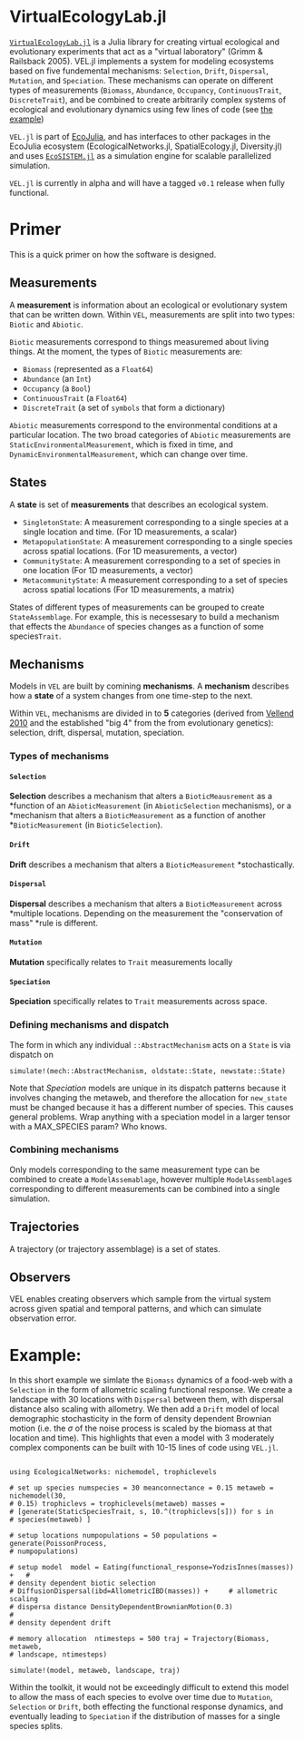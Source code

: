 # VirtualEcologyLab.jl

[`VirtualEcologyLab.jl`](https://gottacatchenall.github.io/VirtualEcologyLab.jl/dev/)
is a Julia library for creating virtual ecological and evolutionary experiments
that act as a "virtual laboratory" (Grimm & Railsback 2005).  VEL.jl implements
a system for modeling ecosystems based on five fundemental mechanisms:
`Selection`, `Drift`, `Dispersal`, `Mutation`, and `Speciation`. These
mechanisms can operate on different types of measurements (`Biomass`,
`Abundance`, `Occupancy`, `ContinuousTrait`, `DiscreteTrait`), and be combined
to create arbitrarily complex systems of ecological and evolutionary dynamics
using few lines of code (see [the example](#example))

`VEL.jl` is part of [EcoJulia](https://github.com/EcoJulia), and has interfaces
to other packages in the EcoJulia ecosystem (EcologicalNetworks.jl,
SpatialEcology.jl, Diversity.jl) and uses
[`EcoSISTEM.jl`](https://github.com/boydorr/EcoSISTEM.jl) as a simulation engine
for scalable parallelized simulation.

`VEL.jl` is currently in alpha and will have a tagged `v0.1` release when fully
functional.

# Primer

This is a quick primer on how the software is designed.

## Measurements

A **measurement** is information about an ecological or evolutionary system that
can be written down. Within `VEL`, measurements are split into two types:
`Biotic` and `Abiotic`.

`Biotic` measurements correspond to things measuremed about living things. At
the moment, the types of `Biotic` measurements are:

- `Biomass` (represented as a `Float64`)
- `Abundance` (an `Int`)
- `Occupancy` (a `Bool`)
- `ContinuousTrait` (a `Float64`)
- `DiscreteTrait` (a set of `symbols` that form a dictionary)

`Abiotic` measurements correspond to the environmental conditions at a
particular location. The two broad categories of `Abiotic` measurements are
`StaticEnvironmentalMeasurement`, which is fixed in time, and
`DynamicEnvironmentalMeasurement`, which can change over time.

## States

A **state** is set of **measurements** that describes an ecological system.

- `SingletonState`: A measurement corresponding to a single species at a single location and time. (For 1D measurements, a scalar)
- `MetapopulationState`: A measurement corresponding to a single species across spatial locations. (For
  1D measurements, a vector)
- `CommunityState`: A measurement corresponding to a set of species in one location (For 1D measurements, a vector)
- `MetacommunityState`: A measurement corresponding to a set of species across spatial locations (For 1D measurements, a
  matrix)

States of different types of measurements can be grouped to create
`StateAssemblage`. For example, this is necessesary to build a
mechanism that effects the `Abundance` of species changes as a function of some species`Trait`.

## Mechanisms

Models in `VEL` are built by comining **mechanisms**. A **mechanism** describes
how a **state** of a system  changes from one time-step to the next.

Within `VEL`, mechanisms are divided in to **5** categories  (derived from
[Vellend 2010](http://www.dx.doi.org/10.1086/652373) and the established "big 4"
from the from evolutionary genetics): selection, drift, dispersal, mutation,
speciation.

### Types of mechanisms

#### `Selection`

**Selection** describes a mechanism that alters a `BioticMeausrement` as a
*function of an `AbioticMeasurement` (in `AbioticSelection` mechanisms), or a
*mechanism that alters a `BioticMeasurement` as a function of another
*`BioticMeasurement` (in `BioticSelection`).

#### `Drift`

**Drift** describes a mechanism that alters a `BioticMeasurement`
*stochastically.

#### `Dispersal`

**Dispersal** describes a mechanism that alters a `BioticMeasurement` across
*multiple locations. Depending on the measurement the "conservation of mass"
*rule is different.   

#### `Mutation`

**Mutation** specifically relates to `Trait` measurements locally

#### `Speciation`

**Speciation** specifically relates to `Trait` measurements across space.


### Defining mechanisms and dispatch

The form in which any individual `::AbstractMechanism` acts on a `State` is via
dispatch on

`simulate!(mech::AbstractMechanism, oldstate::State, newstate::State)`


Note that *Speciation* models are unique in its dispatch patterns because it involves changing the metaweb, and therefore the allocation for `new_state` must be changed because it has a different number of species.
This causes general problems. Wrap anything with a speciation model in a larger tensor with a MAX_SPECIES param? Who knows.


### Combining mechanisms

Only models corresponding to the same measurement type can be combined to create
a `ModelAssemablage`, however multiple `ModelAssemblage`s corresponding to
different measurements can be combined into a single simulation.  

## Trajectories

A trajectory (or trajectory assemblage) is a set of states.

## Observers

VEL enables creating observers which sample from the virtual system across given
spatial and temporal patterns, and which can simulate observation error.  

# Example:

In this short example we simlate the `Biomass` dynamics of a food-web with a
`Selection` in the form of allometric scaling functional response. We create a
landscape with 30 locations with `Dispersal` between them, with dispersal
distance also scaling with allometry. We then add a `Drift` model of local
demographic stochasticity in the form of density dependent Brownian motion (i.e.
the $\sigma$ of the noise process is scaled by the biomass at that location and
time). This highlights that even a model with 3 moderately complex components
can be built with 10-15 lines of code using `VEL.jl`.  

``` using VirtualEcologicalLaboratory using Distributions: Exponential

using EcologicalNetworks: nichemodel, trophiclevels

# set up species numspecies = 30 meanconnectance = 0.15 metaweb = nichemodel(30,
# 0.15) trophiclevs = trophiclevels(metaweb) masses =
# [generate(StaticSpeciesTrait, s, 10.^(trophiclevs[s])) for s in
# species(metaweb) ]

# setup locations numpopulations = 50 populations = generate(PoissonProcess,
# numpopulations)

# setup model  model = Eating(functional_response=YodzisInnes(masses)) +   #
# density dependent biotic selection
# DiffusionDispersal(ibd=AllometricIBD(masses)) +     # allometric scaling
# dispersa distance DensityDependentBrownianMotion(0.3)                 #
# density dependent drift

# memory allocation  ntimesteps = 500 traj = Trajectory(Biomass, metaweb,
# landscape, ntimesteps)

simulate!(model, metaweb, landscape, traj)

```

Within the toolkit, it would not be exceedingly difficult to extend this model
to allow the mass of each species to evolve over time due to `Mutation`,
`Selection` or `Drift`, both effecting the functional response dynamics, and
eventually leading to `Speciation` if the distribution of masses for a single
species splits.
